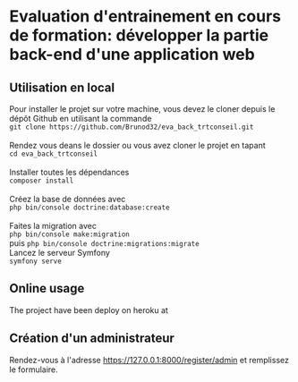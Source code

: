 # Evaluation d'entrainement en cours de formation: développer la partie back-end d'une application web

## Utilisation en local

Pour installer le projet sur votre machine, vous devez le cloner depuis le dépôt Github en utilisant la commande
<br/>
  `git clone https://github.com/Brunod32/eva_back_trtconseil.git`  
<br/>
  Rendez vous deans le dossier ou vous avez cloner le projet en tapant
<br/>
 `cd eva_back_trtconseil`  
<br/>
 Installer toutes les dépendances 
 <br/> 
 `composer install`  
<br/>
  Créez la base de données avec
 <br/>
  `php bin/console doctrine:database:create`  
<br/>
  Faites la migration avec 
<br/>
 `php bin/console make:migration`  
 puis `php bin/console doctrine:migrations:migrate`
<br/>
  Lancez le serveur Symfony 
 <br/>
  `symfony serve`  


## Online usage

The project have been deploy on heroku at  


## Création d'un administrateur

Rendez-vous à l'adresse https://127.0.0.1:8000/register/admin et remplissez le formulaire.
